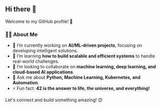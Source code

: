 ## Hi there 👋  

Welcome to my GitHub profile! 🚀  

### 👨‍💻 About Me  
- 🔭 I’m currently working on **AI/ML-driven projects**, focusing on developing intelligent solutions.  
- 🌱 I’m learning **how to build scalable and efficient systems** to handle real-world challenges.  
- 👯 I’m looking to collaborate on **machine learning, deep learning, and cloud-based AI applications**.  
- 💬 Ask me about **Python, Machine Learning, Kubernetes, and Automation**.  
- ⚡ Fun fact: **42 is the answer to life, the universe, and everything!**  

Let's connect and build something amazing! 😊  
